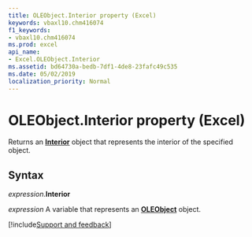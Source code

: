 ```yaml
---
title: OLEObject.Interior property (Excel)
keywords: vbaxl10.chm416074
f1_keywords:
- vbaxl10.chm416074
ms.prod: excel
api_name:
- Excel.OLEObject.Interior
ms.assetid: bd64730a-bedb-7df1-4de8-23fafc49c535
ms.date: 05/02/2019
localization_priority: Normal
---
```



# OLEObject.Interior property (Excel)

Returns an **[Interior](Excel.Interior(object).md)** object that represents the interior of the specified object.


## Syntax

_expression_.**Interior**

_expression_ A variable that represents an **[OLEObject](Excel.OLEObject.md)** object.




[!include[Support and feedback](~/includes/feedback-boilerplate.md)]